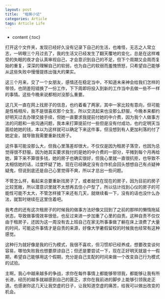 ```yaml
---
layout: post
title:  "租房小记"
categories: Article
tags: Article Life
---
```


* content
{:toc}

打开这个文件夹，发现已经好久没有记录下自己的生活，也难怪，无志之人常立志，一转眼三个月过去了，我的生活又已经发生了翻天覆地的变化，总是在这样难受的失眠的夜才会认真审视自己，才会意识到自己的不足，但下个周期又会周而复始的重复，深深的理解自己的软弱，也为自己的软弱而羞愧愤怒，只希望自己能够从这些失败中慢慢提炼出强大的果实。

这三个月来，交了一个女朋友，感情还在稳定当中，不知道未来神会给我们怎样的带领，也阴差阳错换了一份工作，下下周即将投入到新的工作当中去做一些不一样的事情。这些今晚来说都相对没那么重要。

这几天一直在网上找房子的信息，也约着看了两家，其中一家比较有意向，但可能是性格相斥，我不是很喜欢那个女生，所以交流起来也没那么舒服，今晚本来都约好明天过去办理交接手续，但她一直要求我提前付她的中介费，因为我个人做事方法的问题和一些沟通问题，我本来打算提前付一些但是没有付成功，也约定明天当面给她她的钱，本以为这样就可以确定下来这件事，但没想到有人更加利落的付了她定金，就导致我需要重新找房子。

这件事可能没那么大，但我心里落差却很大，不仅仅是因为租房子落空，也因为总觉得很不舒服，因为她其实要求我付的是她的中介费的一部分，平摊到每个月再给她，算下来不算很多钱，她的房子也确实很好，但我心里就一直很抗拒，也导致不太相信她的话，过度怀疑了她，现在已经确定没有合作机会回头想想自己有点疑神疑鬼，但说到底还是自己心里觉得不爽，所以才总出一些问题。

不管怎么样，看起来总要重新找房子了，或者就住在现在的房子，因为目前的房子比较宽敞，所以潜意识里就不太想再去住小户型了，所以估计找到心仪的房子的可能性可能不太大，不管怎样接下来还有几天，就继续看一下，没有的话也没什么办法，就暂时继续在这里住着吧。

我考虑的还有这次租房子的时候我的做事方法好像又回到了之前的那样的懒惰拖延状态，导致做事情效率很低，也反过来进一步加重了心里的自责。这种自责不仅仅由于租房子，还因为这一周没有去上班自己在家无所事事做了躺在床上浪费了大量的时间，可能这件事情才是自责的来源，好像大学暑假留校的时候我也经常有这种感觉。

这种行为就好像是我的行为模式，我很不喜欢，但习惯却已经养成，想要改变谈何容易，哪怕失败我也想要原谅自己；但还是要尝试一下，现在正好明天就是十一假期，希望自己能够用这个假期，充分是自己支配的时间来做一个改变自己行为模式的试验。

主啊，我心中越来越多的争战，求你在每件事情上都能够带领我，都能够让我有所长进，经历的越多就越感到自己的匮乏，求你在我前进的脚步上能够引领我走正道。也感谢你这几天让我空虚的日子，让我知道空虚的痛苦，给我可以做出改变的机会。














